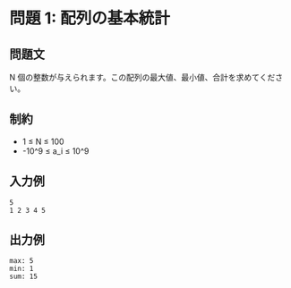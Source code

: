# 問題 1: 配列の基本統計

## 問題文

N 個の整数が与えられます。この配列の最大値、最小値、合計を求めてください。

## 制約

- 1 ≤ N ≤ 100
- -10^9 ≤ a_i ≤ 10^9

## 入力例

```
5
1 2 3 4 5
```

## 出力例

```
max: 5
min: 1
sum: 15
```
